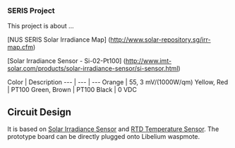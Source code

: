 ### SERIS Project

This project is about ...

[NUS SERIS Solar Irradiance Map] (http://www.solar-repository.sg/irr-map.cfm)

[Solar Irradiance Sensor - Si-02-Pt100] (http://www.imt-solar.com/products/solar-irradiance-sensor/si-sensor.html)

 Color | Description
--- | --- | ---
Orange | 55, 3 mV/(1000W/qm)
Yellow, Red | PT100
Green, Brown | PT100
Black | 0 VDC

## Circuit Design

It is based on [Solar Irradiance Sensor]() and [RTD Temperature Sensor](). The prototype board can be directly plugged onto Libelium waspmote.

